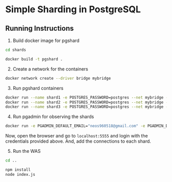 # Simple Sharding in PostgreSQL

## Running Instructions

1. Build docker image for pgshard
```bash
cd shards

docker build -t pgshard .
```

2. Create a network for the containers
```bash
docker network create --driver bridge mybridge
```

3. Run pgshard containers
```bash
docker run --name shard1 -e POSTGRES_PASSWORD=postgres --net mybridge -p 5432:5432 -d pgshard
docker run --name shard2 -e POSTGRES_PASSWORD=postgres --net mybridge -p 5433:5432 -d pgshard
docker run --name shard3 -e POSTGRES_PASSWORD=postgres --net mybridge -p 5434:5432 -d pgshard
```

4. Run pgadmin for observing the shards
```bash
docker run -e PGADMIN_DEFAULT_EMAIL="neos960518@gmail.com" -e PGADMIN_DEFAULT_PASSWORD="password" --net mybridge -p 5555:80 --name pgadmin -d dpage/pgadmin4
```

Now, open the browser and go to `localhost:5555` and login with the credentials provided above.
And, add the connections to each shard.

5. Run the WAS
```bash
cd ..

npm install
node index.js
```
